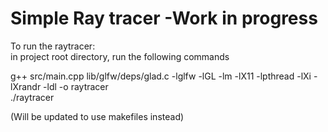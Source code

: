 # Simple Ray tracer -Work in progress

To run the raytracer: <br>
in project root directory, run the following commands

g++ src/main.cpp lib/glfw/deps/glad.c -lglfw -lGL -lm -lX11 -lpthread -lXi -lXrandr -ldl -o raytracer <br>
./raytracer

(Will be updated to use makefiles instead)
